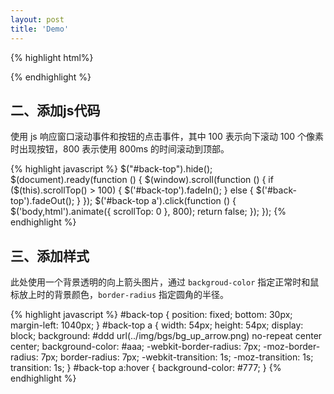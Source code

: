 ```yaml
---
layout: post
title: 'Demo'
---
```


{% highlight html%}
<div id="back-top">
  <a href="#top" title="回到顶部"></a>
</div>
{% endhighlight %}

## 二、添加js代码

使用 js 响应窗口滚动事件和按钮的点击事件，其中 100 表示向下滚动 100 个像素时出现按钮，800 表示使用 800ms 的时间滚动到顶部。

{% highlight javascript %}
$("#back-top").hide();
$(document).ready(function () {
  $(window).scroll(function () {
    if ($(this).scrollTop() > 100) {
      $('#back-top').fadeIn();
    } else {
      $('#back-top').fadeOut();
    }
  });
  $('#back-top a').click(function () {
    $('body,html').animate({
      scrollTop: 0
    }, 800);
    return false;
  });
});
{% endhighlight %}

## 三、添加样式

此处使用一个背景透明的向上箭头图片，通过 `backgroud-color` 指定正常时和鼠标放上时的背景颜色，`border-radius` 指定圆角的半径。

{% highlight javascript %}
#back-top {
  position: fixed;
  bottom: 30px;
  margin-left: 1040px;
}
#back-top a {
  width: 54px;
  height: 54px;
  display: block;
  background: #ddd url(../img/bgs/bg_up_arrow.png) no-repeat center center;
  background-color: #aaa;
  -webkit-border-radius: 7px;
  -moz-border-radius: 7px;
  border-radius: 7px;
  -webkit-transition: 1s;
  -moz-transition: 1s;
  transition: 1s;
}
#back-top a:hover {
  background-color: #777;
}
{% endhighlight %}
